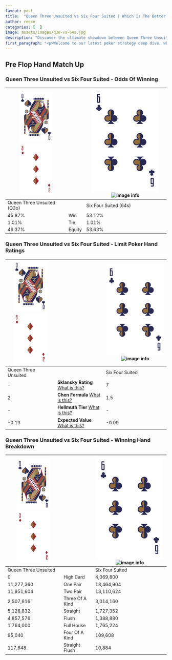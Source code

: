 ```yaml
---
layout: post
title:  "Queen Three Unsuited Vs Six Four Suited | Which Is The Better Hand In Poker? A Complete Guide"
author: reece
categories: [  ]
image: assets/images/q3o-vs-64s.jpg
description: "Discover the ultimate showdown between Queen Three Unsuited and Six Four Suited in poker! Uncover the odds, strategies, and scenarios where one hand triumphs over the other. Get ready to up your poker game with this thrilling analysis."
first_paragraph: "<p>Welcome to our latest poker strategy deep dive, where we're pitting two distinct hands against each other in a high-stakes showdown: Queen Three Unsuited vs Six Four Suited.</p><p>In the dynamic world of poker, every decision counts, and knowing which hand holds the upper hand is key to your success at the table.</p><p>In this article, we'll dissect these two hands, explore the scenarios where one dominates the other, and equip you with the knowledge to make strategic choices that can tip the odds in your favor.</p><p>Get ready to unravel the intriguing dynamics of these poker hands and elevate your game to new heights.</p>"
---
```




[comment]: # (sp0)

## Pre Flop Hand Match Up

<div class="table hand-ratings" markdown="1"> 



### Queen Three Unsuited vs Six Four Suited - Odds Of Winning


    
| ![image info](assets/images/hand1/Q.png) ![image info](assets/images/hand1/3o.png) |  | ![image info](assets/images/hand2/6.png) ![image info](assets/images/hand2/4s.png) |
| -------- | -------- | -------- |
| Queen Three Unsuited (Q3o) |  | Six Four Suited (64s) |
| 45.87% | Win | 53.12% |
| 1.01% | Tie | 1.01% |
| 46.37% | Equity | 53.63% |




[comment]: # (sp1)



### Queen Three Unsuited vs Six Four Suited - Limit Poker Hand Ratings


    
| ![image info](assets/images/hand1/Q.png) ![image info](assets/images/hand1/3o.png) |  | ![image info](assets/images/hand2/6.png) ![image info](assets/images/hand2/4s.png) |
| -------- | -------- | -------- |
| Queen Three Unsuited |  | Six Four Suited |
| - | **Sklansky Rating** [What is this?](/sklansky-rating-explained) | 7 |
| 2 | **Chen Formula** [What is this?](/chen-formula-explained) | 1.5 |
| - | **Hellmuth Tier** [What is this?](/Hellmuth-tier-explained) | - |
| -0.13 | **Expected Value** [What is this?](/expected-value-explained) | -0.09 |




[comment]: # (sp2)



### Queen Three Unsuited vs Six Four Suited - Winning Hand Breakdown


    
| ![image info](assets/images/hand1/Q.png) ![image info](assets/images/hand1/3o.png) |  | ![image info](assets/images/hand2/6.png) ![image info](assets/images/hand2/4s.png) |
| -------- | -------- | -------- |
| Queen Three Unsuited |  | Six Four Suited |
| 0 | High Card | 4,069,800 |
| 11,277,360 | One Pair | 18,464,904 |
| 11,951,604 | Two Pair | 13,110,624 |
| 2,507,616 | Three Of A Kind | 3,014,160 |
| 5,126,832 | Straight | 1,727,352 |
| 4,857,576 | Flush | 1,388,880 |
| 1,764,000 | Full House | 1,765,224 |
| 95,040 | Four Of A Kind | 109,608 |
| 117,648 | Straight Flush | 10,884 |




[comment]: # (sp3)



</div>

[comment]: # (sp4)



[comment]: # (sp5)

